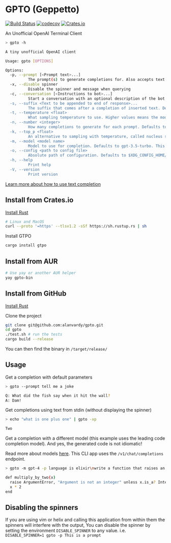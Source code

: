 # GPTO (Geppetto)

[![Build Status](https://github.com/alanvardy/gpto/workflows/ci/badge.svg)](https://github.com/alanvardy/gpto) [![codecov](https://codecov.io/gh/alanvardy/gpto/branch/master/graph/badge.svg?token=9FBJK1SU0K)](https://codecov.io/gh/alanvardy/gpto) [![Crates.io](https://img.shields.io/crates/v/gpto.svg)](https://crates.io/crates/gpto)

An Unofficial OpenAI Terminal Client

```bash
> gpto -h

A tiny unofficial OpenAI client

Usage: gpto [OPTIONS]

Options:
  -p, --prompt [<Prompt text>...]
          The prompt(s) to generate completions for. Also accepts text from stdin
  -x, --disable spinner
          Disable the spinner and message when querying
  -c, --conversation [<Instructions to bot>...]
          Start a conversation with an optional description of the bot's role
  -s, --suffix <Text to be appended to end of response>...
          The suffix that comes after a completion of inserted text. Defaults to an empty string
  -t, --temperature <float>
          What sampling temperature to use. Higher values means the model will take more risks. Try 0.9 for more creative applications, and 0 (argmax sampling)    for ones with a well-defined answer. Defaults to 1.0
  -n, --number <integer>
          How many completions to generate for each prompt. Defaults to 1
  -k, --top_p <float>
          An alternative to sampling with temperature, called nucleus sampling, where the model considers the results of the tokens with top_p probability mass. So 0.1 means only the tokens comprising the top 10% probability mass are considered. We generally recommend altering this or temperature but not both. Defaults to 1.0
  -m, --model <model name>
          Model to use for completion. Defaults to gpt-3.5-turbo. This CLI uses the /v1/chat/completions endpoint, see https://platform.openai.com/docs/models/gpt-3 for models available
  -o, --config <path to config file>
          Absolute path of configuration. Defaults to $XDG_CONFIG_HOME/gpto.cfg
  -h, --help
          Print help
  -V, --version
          Print version
  ```

[Learn more about how to use text completion](https://beta.openai.com/docs/guides/completion/introduction)

## Install from Crates.io

[Install Rust](https://www.rust-lang.org/tools/install)

```bash
# Linux and MacOS
curl --proto '=https' --tlsv1.2 -sSf https://sh.rustup.rs | sh
```

Install GTPO

```bash
cargo install gtpo
```

## Install from AUR

```bash
# Use yay or another AUR helper
yay gpto-bin
```

## Install from GitHub

[Install Rust](https://www.rust-lang.org/tools/install)

Clone the project

```bash
git clone git@github.com:alanvardy/gpto.git
cd gpto
./test.sh # run the tests
cargo build --release
```

You can then find the binary in `/target/release/`

## Usage

Get a completion with default parameters

```bash
> gpto --prompt tell me a joke

Q: What did the fish say when it hit the wall?
A: Dam!
```

Get completions using text from stdin (without displaying the spinner)

```bash
> echo "what is one plus one" | gpto -xp

Two
```

Get a completion with a different model (this example uses the leading code completion model). And yes, the generated code is not idiomatic!

Read more about models [here](https://platform.openai.com/docs/models/gpt-3). This CLI app uses the `/v1/chat/completions` endpoint.

```bash
> gpto -m gpt-4 -p language is elixir\nwrite a function that raises an error if the argument is not an integer and multiplies it by 2 if it is an integer

def multiply_by_two(x)
  raise ArgumentError, "Argument is not an integer" unless x.is_a? Integer
  x * 2
end
```

## Disabling the spinners

If you are using vim or helix and calling this application from within them the spinners will interfere with the output, You can disable the spinner by setting the environment `DISABLE_SPINNER` to any value. i.e. `DISABLE_SPINNER=1 gpto -p This is a prompt`
